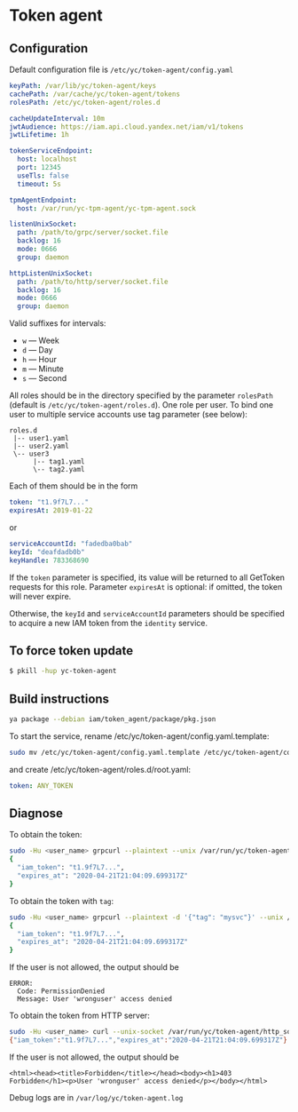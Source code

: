 # Token agent

## Configuration

Default configuration file is `/etc/yc/token-agent/config.yaml`

```yaml
keyPath: /var/lib/yc/token-agent/keys
cachePath: /var/cache/yc/token-agent/tokens
rolesPath: /etc/yc/token-agent/roles.d

cacheUpdateInterval: 10m
jwtAudience: https://iam.api.cloud.yandex.net/iam/v1/tokens
jwtLifetime: 1h

tokenServiceEndpoint:
  host: localhost
  port: 12345
  useTls: false
  timeout: 5s

tpmAgentEndpoint:
  host: /var/run/yc-tpm-agent/yc-tpm-agent.sock

listenUnixSocket:
  path: /path/to/grpc/server/socket.file
  backlog: 16
  mode: 0666
  group: daemon

httpListenUnixSocket:
  path: /path/to/http/server/socket.file
  backlog: 16
  mode: 0666
  group: daemon
```

Valid suffixes for intervals:

- `w` — Week
- `d` — Day
- `h` — Hour
- `m` — Minute
- `s` — Second

All roles should be in the directory specified by the parameter `rolesPath`
(default is `/etc/yc/token-agent/roles.d`). One role per user. To bind one
user to multiple service accounts use tag parameter (see below):

```
roles.d
 |-- user1.yaml
 |-- user2.yaml
 \-- user3
      |-- tag1.yaml
      \-- tag2.yaml
```

Each of them should be in the form

```yaml
token: "t1.9f7L7..."
expiresAt: 2019-01-22
```

or

```yaml
serviceAccountId: "fadedba0bab"
keyId: "deafdadb0b"
keyHandle: 783368690
```

If the `token` parameter is specified, its value will be returned to
all GetToken requests for this role. Parameter `expiresAt` is optional:
if omitted, the token will never expire.

Otherwise, the `keyId` and `serviceAccountId` parameters should be
specified to acquire a new IAM token from the `identity` service.

## To force token update

```bash
$ pkill -hup yc-token-agent
```

## Build instructions

```bash
ya package --debian iam/token_agent/package/pkg.json
```
To start the service, rename /etc/yc/token-agent/config.yaml.template:
```bash
sudo mv /etc/yc/token-agent/config.yaml.template /etc/yc/token-agent/config.yaml
```
and create /etc/yc/token-agent/roles.d/root.yaml:
```yaml
token: ANY_TOKEN
```
## Diagnose

To obtain the token:

```bash
sudo -Hu <user_name> grpcurl --plaintext --unix /var/run/yc/token-agent/socket yandex.cloud.priv.iam.v1.TokenAgent/GetToken
{
  "iam_token": "t1.9f7L7...",
  "expires_at": "2020-04-21T21:04:09.699317Z"
}
```

To obtain the token with `tag`:

```bash
sudo -Hu <user_name> grpcurl --plaintext -d '{"tag": "mysvc"}' --unix /var/run/yc/token-agent/socket yandex.cloud.priv.iam.v1.TokenAgent/GetToken
{
  "iam_token": "t1.9f7L7...",
  "expires_at": "2020-04-21T21:04:09.699317Z"
}
```

If the user is not allowed, the output should be

```
ERROR:
  Code: PermissionDenied
  Message: User 'wronguser' access denied
```

To obtain the token from HTTP server:

```bash
sudo -Hu <user_name> curl --unix-socket /var/run/yc/token-agent/http_socket http://localhost/tokenAgent/v1/token
{"iam_token":"t1.9f7L7...","expires_at":"2020-04-21T21:04:09.699317Z"}
```

If the user is not allowed, the output should be

```
<html><head><title>Forbidden</title></head><body><h1>403 Forbidden</h1><p>User 'wronguser' access denied</p></body></html>
```

Debug logs are in `/var/log/yc/token-agent.log`

